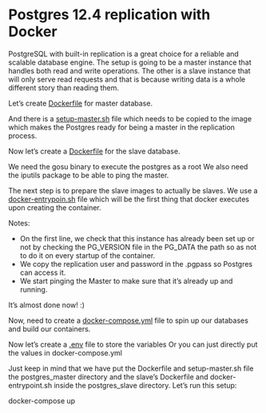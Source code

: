 # Postgres 12.4 replication with Docker

PostgreSQL with built-in replication is a great choice for a reliable and scalable database engine. The setup is going to be a master instance that handles both read and write operations. The other is a slave instance that will only serve read requests and that is because writing data is a whole different story than reading them.

Let’s create [Dockerfile](./docker/postgres_master/Dockerfile) for master database.

And there is a [setup-master.sh](./docker/postgres_master/setup-master.sh) file which needs to be copied to the image which makes the Postgres ready for being a master in the replication process.

Now let’s create a [Dockerfile](./docker/postgres_slave/Dockerfile) for the slave database.

We need the gosu binary to execute the postgres as a root
We also need the iputils package to be able to ping the master.

The next step is to prepare the slave images to actually be slaves. We use a [docker-entrypoin.sh](./docker/postgres_slave/docker-entrypoin.sh) file which will be the first thing that docker executes upon creating the container.

Notes:
- On the first line, we check that this instance has already been set up or not by checking the PG_VERSION file in the PG_DATA the path so as not to do it on every startup of the container.
- We copy the replication user and password in the .pgpass so Postgres can access it.
- We start pinging the Master to make sure that it’s already up and running.

It’s almost done now! :)

Now, need to create a [docker-compose.yml](.docker-compose.yml) file to spin up our databases and build our containers.



Now let’s create a [.env](.env) file to store the variables Or you can just directly put the values in docker-compose.yml

Just keep in mind that we have put the Dockerfile and setup-master.sh file the postgres_master directory and the slave’s Dockerfile and docker-entrypoint.sh inside the postgres_slave directory.
Let’s run this setup:

docker-compose up
